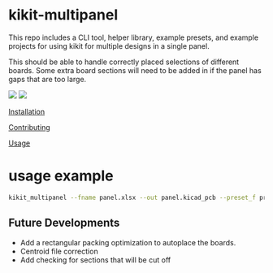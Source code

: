 # kikit-multipanel

This repo includes a CLI tool, helper library, example presets, and example projects for using kikit for multiple designs in a single panel.

This should be able to handle correctly placed selections of different boards.
Some extra board sections will need to be added in if the panel has gaps that are too large.

![](panel.svg)
![](panel-3D.png)

[Installation](https://github.com/snhobbs/kikit-multipanel/blob/master/docs/installation.rst)

[Contributing](https://github.com/snhobbs/kikit-multipanel/blob/master/docs/contributing.rst)

[Usage](https://github.com/snhobbs/kikit-multipanel/blob/master/docs/contributing.rst)

   
# usage example
```sh
kikit_multipanel --fname panel.xlsx --out panel.kicad_pcb --preset_f preset.json
```

## Future Developments
+ Add a rectangular packing optimization to autoplace the boards.
+ Centroid file correction
+ Add checking for sections that will be cut off
